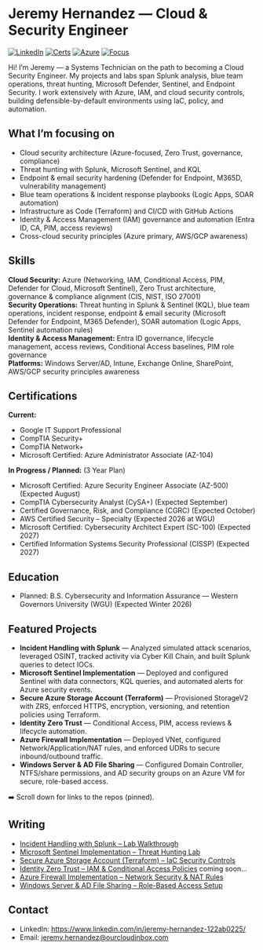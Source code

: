 # Jeremy Hernandez — Cloud & Security Engineer

[![LinkedIn](https://img.shields.io/badge/LinkedIn-jeremy--hernandez-blue)](#)
[![Certs](https://img.shields.io/badge/Certs-Security%2B%20%7C%20Network%2B%20%7C%20AZ--104%20%7C%20AZ--500-4c1)](#)
[![Azure](https://img.shields.io/badge/Cloud-Azure-informational)](#)
[![Focus](https://img.shields.io/badge/Focus-Security%20Engineer%20%7C%20Cloud%20Security%20%7C%20IAM%20%7C%20DevSecOps-brightgreen)](#)


Hi! I’m Jeremy — a Systems Technician on the path to becoming a Cloud Security Engineer. My projects and labs span Splunk analysis, blue team operations, threat hunting, Microsoft Defender, Sentinel, and Endpoint Security. I work extensively with Azure, IAM, and cloud security controls, building defensible-by-default environments using IaC, policy, and automation.

## What I’m focusing on
- Cloud security architecture (Azure-focused, Zero Trust, governance, compliance)  
- Threat hunting with Splunk, Microsoft Sentinel, and KQL  
- Endpoint & email security hardening (Defender for Endpoint, M365D, vulnerability management)  
- Blue team operations & incident response playbooks (Logic Apps, SOAR automation)  
- Infrastructure as Code (Terraform) and CI/CD with GitHub Actions  
- Identity & Access Management (IAM) governance and automation (Entra ID, CA, PIM, access reviews)  
- Cross-cloud security principles (Azure primary, AWS/GCP awareness)  


## Skills
**Cloud Security:** Azure (Networking, IAM, Conditional Access, PIM, Defender for Cloud, Microsoft Sentinel), Zero Trust architecture, governance & compliance alignment (CIS, NIST, ISO 27001)  
**Security Operations:** Threat hunting in Splunk & Sentinel (KQL), blue team operations, incident response, endpoint & email security (Microsoft Defender for Endpoint, M365 Defender), SOAR automation (Logic Apps, Sentinel automation rules)  
**Identity & Access Management:** Entra ID governance, lifecycle management, access reviews, Conditional Access baselines, PIM role governance  
**Platforms:** Windows Server/AD, Intune, Exchange Online, SharePoint, AWS/GCP security principles awareness

## Certifications

**Current:**  
- Google IT Support Professional  
- CompTIA Security+  
- CompTIA Network+  
- Microsoft Certified: Azure Administrator Associate (AZ-104)  

**In Progress / Planned:**  (3 Year Plan)
- Microsoft Certified: Azure Security Engineer Associate (AZ-500) (Expected August)   
- CompTIA Cybersecurity Analyst (CySA+) (Expected September)
- Certified Governance, Risk, and Compliance (CGRC) (Expected October)
- AWS Certified Security – Specialty (Expected 2026 at WGU)
- Microsoft Certified: Cybersecurity Architect Expert (SC-100) (Expected 2027)
- Certified Information Systems Security Professional (CISSP) (Expected 2027)

 ## Education
- Planned: B.S. Cybersecurity and Information Assurance — Western Governors University (WGU) (Expected Winter 2026)

## Featured Projects
- **Incident Handling with Splunk** — Analyzed simulated attack scenarios, leveraged OSINT, tracked activity via Cyber Kill Chain, and built Splunk queries to detect IOCs.  
- **Microsoft Sentinel Implementation** — Deployed and configured Sentinel with data connectors, KQL queries, and automated alerts for Azure security events.
-  **Secure Azure Storage Account (Terraform)** — Provisioned StorageV2 with ZRS, enforced HTTPS, encryption, versioning, and retention policies using Terraform. 
- **Identity Zero Trust** — Conditional Access, PIM, access reviews & lifecycle automation.  
- **Azure Firewall Implementation** — Deployed VNet, configured Network/Application/NAT rules, and enforced UDRs to secure inbound/outbound traffic.
- **Windows Server & AD File Sharing** — Configured Domain Controller, NTFS/share permissions, and AD security groups on an Azure VM for secure, role-based access.

➡️ Scroll down for links to the repos (pinned).

## Writing

- [Incident Handling with Splunk – Lab Walkthrough](https://github.com/Jays-Cloud/incident-handling-with-splunk)
- [Microsoft Sentinel Implementation – Threat Hunting Lab](https://github.com/Jays-Cloud/microsoft-sentinel-implementation)  
- [Secure Azure Storage Account (Terraform) – IaC Security Controls](https://github.com/Jays-Cloud/secure-azure-storage-terraform)  
- [Identity Zero Trust – IAM & Conditional Access Policies](link-to-repo-or-doc)  coming soon...
- [Azure Firewall Implementation – Network Security & NAT Rules](https://github.com/Jays-Cloud/azure-firewall-implementation)  
- [Windows Server & AD File Sharing – Role-Based Access Setup](https://github.com/Jays-Cloud/windows-server-ad-file-sharing/tree/main)

## Contact
- LinkedIn: https://www.linkedin.com/in/jeremy-hernandez-122ab0225/
- Email: jeremy.hernandez@ourcloudinbox.com

<!--
**Jays-Cloud/Jays-Cloud** is a ✨ _special_ ✨ repository because its `README.md` (this file) appears on your GitHub profile.

Here are some ideas to get you started:

- 🔭 I’m currently working on ...
- 🌱 I’m currently learning ...
- 👯 I’m looking to collaborate on ...
- 🤔 I’m looking for help with ...
- 💬 Ask me about ...
- 📫 How to reach me: ...
- 😄 Pronouns: ...
- ⚡ Fun fact: ...
-->
